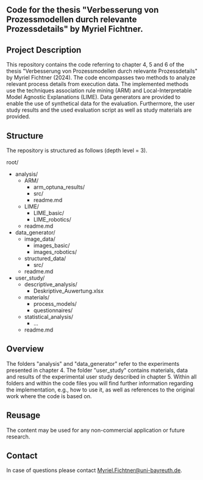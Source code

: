 Code for the thesis "Verbesserung von Prozessmodellen durch relevante Prozessdetails" by Myriel Fichtner.
--
## Project Description

This repository contains the code referring to chapter 4, 5 and 6 of the thesis "Verbesserung von Prozessmodellen durch relevante Prozessdetails" by Myriel Fichtner (2024).
The code encompasses two methods to analyze relevant process details from execution data. The implemented methods use the techniques association rule mining (ARM) and Local-Interpretable Model Agnostic Explanations (LIME).
Data generators are provided to enable the use of synthetical data for the evaluation.
Furthermore, the user study results and the used evaluation script as well as study materials are provided.

## Structure

The repository is structured as follows (depth level = 3).

root/

  - analysis/
     - ARM/
       - arm_optuna_results/
       - src/
       - readme.md 
     - LIME/
        - LIME_basic/
        - LIME_robotics/
     - readme.md
  - data_generator/
     - image_data/
        - images_basic/
        - images_robotics/ 
     - structured_data/
        - src/
     - readme.md 
  - user_study/
     - descriptive_analysis/
        - Deskriptive_Auwertung.xlsx
     - materials/
        - process_models/
        - questionnaires/
     - statistical_analysis/
        - ... 
     - readme.md 

## Overview

The folders "analysis" and "data_generator" refer to the experiments presented in chapter 4.
The folder "user_study" contains materials, data and results of the experimental user study described in chapter 5.
Within all folders and within the code files you will find further information regarding the implementation, e.g., how to use it, as well as references to the original work where the code is based on.

## Reusage
The content may be used for any non-commercial application or future research.

## Contact
In case of questions please contact Myriel.Fichtner@uni-bayreuth.de.
